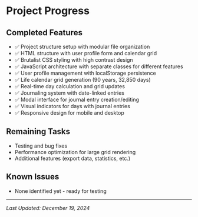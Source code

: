 # Project Progress

## Completed Features
- ✅ Project structure setup with modular file organization
- ✅ HTML structure with user profile form and calendar grid
- ✅ Brutalist CSS styling with high contrast design
- ✅ JavaScript architecture with separate classes for different features
- ✅ User profile management with localStorage persistence
- ✅ Life calendar grid generation (90 years, 32,850 days)
- ✅ Real-time day calculation and grid updates
- ✅ Journaling system with date-linked entries
- ✅ Modal interface for journal entry creation/editing
- ✅ Visual indicators for days with journal entries
- ✅ Responsive design for mobile and desktop

## Remaining Tasks
- Testing and bug fixes
- Performance optimization for large grid rendering
- Additional features (export data, statistics, etc.)

## Known Issues
- None identified yet - ready for testing

---
*Last Updated: December 19, 2024*
